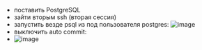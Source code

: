 * поставить PostgreSQL
* зайти вторым ssh (вторая сессия)
* запустить везде psql из под пользователя postgres:
![image](https://user-images.githubusercontent.com/40095258/230610252-b7615df1-530b-47f2-b949-eacc001f69e2.png)
* выключить auto commit:
* ![image](https://user-images.githubusercontent.com/40095258/230728343-bb100937-e745-497c-b640-2e0d0d6dca9b.png)

